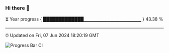 ### Hi there 👋

⏳ Year progress { █████████████▁▁▁▁▁▁▁▁▁▁▁▁▁▁▁▁▁ } 43.38 %

---

⏰ Updated on Fri, 07 Jun 2024 18:20:19 GMT

![Progress Bar CI](https://github.com/liununu/liununu/workflows/Progress%20Bar%20CI/badge.svg)

